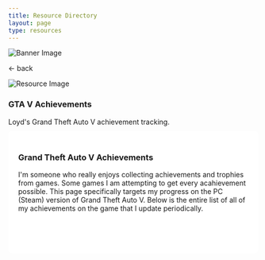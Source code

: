 ```yaml
---
title: Resource Directory
layout: page
type: resources
---
```

<style>
    hr.has-background-black {
        display: none;
    }

    h1.title {
        display: none;
    }
</style>
<link rel="stylesheet" href="https://api.scyted.tv/v1/wave-development/dashboard/scytedtv-resources-mobile.css">
<body>

<div class="banner">
    <img src="https://cdn.scyted.tv/website-assets/resource-portal/banner.jpg" alt="Banner Image" class="banner-image">
  </div>

<div class="resource-container">
  
  <div class="resource-wrapper">
  
  <div class="resource-back" onclick="backButton()"><p>← back</p></div>

  <div class="resource-info-box">
    <img src="https://cdn.scyted.tv/website-assets/resource-portal/logos/loyd-gtav.jpg" alt="Resource Image" class="resource-image">
    <h3>GTA V Achievements</h3>
    Loyd's Grand Theft Auto V achievement tracking.<br>
  </div>
  
  </div>
  
<div class="resource-box">

  <div id="login-container" class="login-container">
  </div>

  <style>
    .user-info-box {
        flex: 1;
        padding: 20px;
        background-color: #fff;
        border-radius: 8px;
        margin-top: 10px;
        text-align: left;
    }
    </style>
  <style>
  .achievements-container body {
  font-family: Arial, sans-serif;
  background-color: #f2f2f2;
  color: #333;
  margin: 0;
  padding: 0;
  display: flex;
  justify-content: center;
  align-items: center;
  min-height: 100vh;
}
.achievements-container .container  {
  max-width: 100%;
  width: 100%;
  padding: 10px;
  background-color: #fff;
  border-radius: 0;
  box-shadow: none;
  overflow-y: auto;
}
.achievements-container h1 {
  font-size: 20px;
  text-align: center;
  margin-bottom: 15px;
  color: #333;
}
.achievements-container .achievement {
  border-bottom: 1px solid #ddd;
  padding: 15px;
  display: block;
}
.achievements-container .achievement:last-child {
  border-bottom: none;
}
.achievements-container .achievement h3 {
  margin: 0;
  font-size: 16px;
  color: #333;
  margin-left: 0;
}
.achievements-container .achievement p {
  margin: 5px 0;
  font-size: 12px;
  color: #666;
  margin-left: 0;
}
.achievements-container .achievement-details {
  margin-right: 0;
}
.achievements-container .achievement-status {
  font-size: 14px;
  font-weight: bold;
  color: #4caf50;
  margin-left: 0;
}
.achievements-container .achievement-status.incomplete {
  color: #f44336;
}
.achievements-container .achievement-date-time {
  font-size: 12px;
  color: #888;
  margin-left: 0;
}
.achievements-container .date-time-box {
  border: 1px solid #ddd;
  border-radius: 5px;
  padding: 5px 10px;
  display: block;
  margin-bottom: 5px;
}
.achievements-container .progress-bar {
  width: calc(100% - 30px);
  height: 10px;
  background-color: #f2f2f2;
  border-radius: 5px;
  margin-top: 5px;
  overflow: hidden;
  border: 1px solid #ddd;
  margin-left: 0;
  position: relative;
}
.achievements-container .progress {
  height: 100%;
  background-color: #4caf50;
  border-radius: 5px;
  transition: width 0.5s ease-in-out;
}
.achievements-container .incomplete .progress {
  background-color: #f44336;
}
.achievements-container .progress-text {
  display: none;
}

</style>
<div class="container">

<div class="user-info-box" id="userInfoBox">

<h3>Grand Theft Auto V Achievements</h3>

I'm someone who really enjoys collecting achievements and trophies from games. Some games I am attempting to get every acahievement possible. This page specifically targets my progress on the PC (Steam) version of Grand Theft Auto V. Below is the entire list of all of my achievements on the game that I update periodically.

<br><br>

<link rel="stylesheet" href="https://cdnjs.cloudflare.com/ajax/libs/font-awesome/5.15.4/css/all.min.css">

<div class="achievements-container">
  <div id="achievements"></div>
</div>

</div>
</div>
</div>
</div>

<script src="https://api.scyted.tv/v1/wave-development/dashboard/page-loading-script.js"></script>
<script src="index-script.js"></script>
<script src="insert-scripts.js"></script>
<script src="https://api.scyted.tv/v1/wave-development/dashboard/mobile-redirect.js"></script>
<script async src="https://www.googletagmanager.com/gtag/js?id=G-LF3ZTHGQHE"></script>

</body>